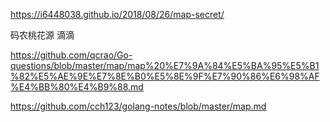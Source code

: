 https://i6448038.github.io/2018/08/26/map-secret/

码农桃花源 滴滴

https://github.com/qcrao/Go-questions/blob/master/map/map%20%E7%9A%84%E5%BA%95%E5%B1%82%E5%AE%9E%E7%8E%B0%E5%8E%9F%E7%90%86%E6%98%AF%E4%BB%80%E4%B9%88.md

https://github.com/cch123/golang-notes/blob/master/map.md

